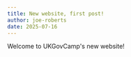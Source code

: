 ```yaml
---
title: New website, first post!
author: joe-roberts
date: 2025-07-16
---
```

Welcome to UKGovCamp's new website!
